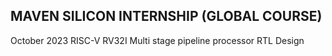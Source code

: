## MAVEN SILICON INTERNSHIP (GLOBAL COURSE)
October 2023
RISC-V RV32I Multi stage pipeline processor RTL Design
